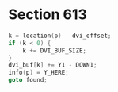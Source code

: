 # Section 613

```c << Change buffered instruction to |y| or |w| and |goto found| >>=
k = location(p) - dvi_offset;
if (k < 0) {
    k += DVI_BUF_SIZE;
}
dvi_buf[k] += Y1 - DOWN1;
info(p) = Y_HERE;
goto found;
```
